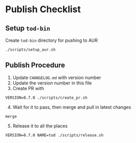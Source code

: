 # Publish Checklist

## Setup `tod-bin`

Create `tod-bin` directory for pushing to AUR

```fish
./scripts/setup_aur.sh
```

## Publish Procedure

1. Update `CHANGELOG.md` with version number
2. Update the version number in this file
3. Create PR with

```fish
VERSION=0.7.0 ./scripts/create_pr.sh
```

4. Wait for it to pass, then merge and pull in latest changes

```fish
merge
```

5. Release it to all the places

```fish
VERSION=0.7.0 NAME=tod ./scripts/release.sh
```

